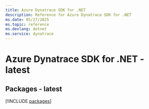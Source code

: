 ```yaml
---
title: Azure Dynatrace SDK for .NET
description: Reference for Azure Dynatrace SDK for .NET
ms.date: 05/27/2025
ms.topic: reference
ms.devlang: dotnet
ms.service: dynatrace
---
```

# Azure Dynatrace SDK for .NET - latest
## Packages - latest
[!INCLUDE [packages](dynatrace-index.md)]